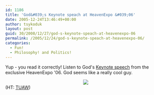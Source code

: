 ```yaml
---
id: 1186
title: 'God&#039;s Keynote speach at HeavenExpo &#039;06'
date: 2005-12-24T13:46:49+00:00
author: tsykoduk
layout: post
guid: 30/2008/12/27/god-s-keynote-speach-at-heavenexpo-06
permalink: /2005/12/24/god-s-keynote-speach-at-heavenexpo-06/
categories:
  - Fun!
  - Philosophy! and Politics!
---
```

<p>Yup - you read it correctly! Listen to God's <a href="http://media27b.libsyn.com/podcasts/dailybreakfast/godskeynote.mp3">Keynote speech</a> from the exclusive HeavenExpo '06. God seems like a really cool guy.</p>


<center><a href="http://media27b.libsyn.com/podcasts/dailybreakfast/godskeynote.mp3"><img src="http://www.tuaw.com/media/2005/12/godkeynote.jpg" /></a></center>(HT: <a href="http://www.tuaw.com/2005/12/24/gods-keynote-address/"><span class="caps">TUAW</span></a>)